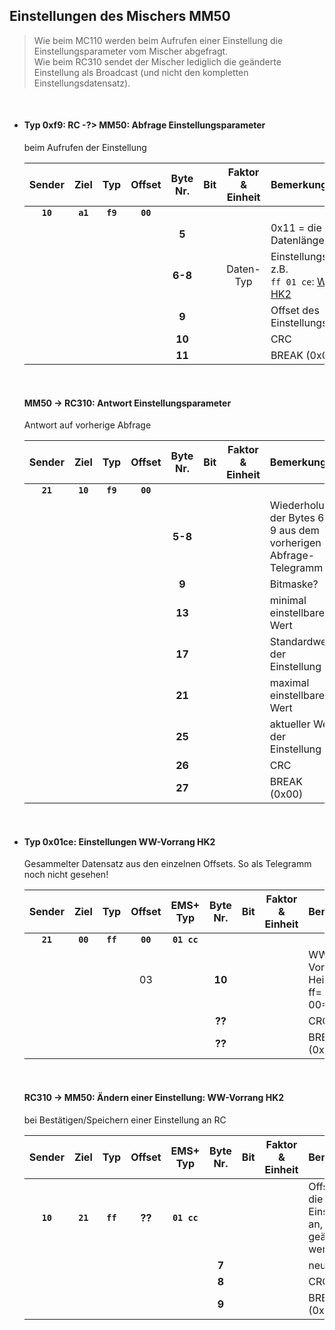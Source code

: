 ## Einstellungen des Mischers MM50

> Wie beim MC110 werden beim Aufrufen einer Einstellung die Einstellungsparameter vom Mischer abgefragt.<br>
> Wie beim RC310 sendet der Mischer lediglich die geänderte Einstellung als Broadcast (und nicht den kompletten Einstellungsdatensatz).

<br>

- #### Typ 0xf9: RC -?> MM50: Abfrage Einstellungsparameter
  beim Aufrufen der Einstellung

  | Sender |  Ziel  |  Typ   | Offset | Byte Nr. | Bit |Faktor & Einheit|Bemerkung
  |:------:|:------:|:------:|:------:|:--------:|:---:|:--------------:|:--------
  |**`10`**|**`a1`**|**`f9`**|**`00`**|          |     |                |
  |        |        |        |        | **5**    |     |                |0x11 = die gewünsche Datenlänge
  |        |        |        |        | **6-8**  |     |     Daten-Typ  |Einstellungsdatensatz, z.B.<br>`ff 01 ce`: [WW-Vorrang HK2][01ce]
  |        |        |        |        | **9**    |     |                |Offset des Einstellungsdatensatzes
  |        |        |        |        | **10**   |     |                |CRC
  |        |        |        |        | **11**   |     |                |BREAK (0x00)

  <br>
  
  #### MM50 -> RC310: Antwort Einstellungsparameter
  Antwort auf vorherige Abfrage
   
  | Sender |  Ziel  |  Typ   | Offset | Byte Nr. | Bit |Faktor & Einheit|Bemerkung
  |:------:|:------:|:------:|:------:|:--------:|:---:|:--------------:|:--------
  |**`21`**|**`10`**|**`f9`**|**`00`**|          |     |                |
  |        |        |        |        | **5-8**  |     |                |Wiederholung der Bytes 6-9 aus dem vorherigen Abfrage-Telegramm
  |        |        |        |        | **9**    |     |                |Bitmaske?
  |        |        |        |        | **13**   |     |                |minimal einstellbarer Wert
  |        |        |        |        | **17**   |     |                |Standardwert der Einstellung
  |        |        |        |        | **21**   |     |                |maximal einstellbarer Wert
  |        |        |        |        | **25**   |     |                |aktueller Wert der Einstellung
  |        |        |        |        | **26**   |     |                |CRC
  |        |        |        |        | **27**   |     |                |BREAK (0x00)

<br>

- #### Typ 0x01ce: Einstellungen WW-Vorrang HK2
  [01ce]:#typ-0x01ce-einstellungen-ww-vorrang
  Gesammelter Datensatz aus den einzelnen Offsets. So als Telegramm noch nicht gesehen!

  | Sender |  Ziel  |  Typ   | Offset | EMS+  Typ | Byte Nr. | Bit |Faktor & Einheit|Bemerkung
  |:------:|:------:|:------:|:------:|:---------:|:--------:|:---:|:--------------:|:--------
  |**`21`**|**`00`**|**`ff`**|**`00`**|**`01 cc`**|          |     |                |
  |        |        |        |     03 |           | **10**   |     |                |WW-Vorrang Heizkreis 2<br>ff= Ja<br>00= Nein
  |        |        |        |        |           | **??**   |     |                |CRC
  |        |        |        |        |           | **??**   |     |                |BREAK (0x00)

  <br>

  #### RC310 -> MM50: Ändern einer Einstellung: WW-Vorrang HK2
  bei Bestätigen/Speichern einer Einstellung an RC
   
  | Sender |  Ziel  |  Typ   | Offset | EMS+  Typ | Byte Nr. | Bit |Faktor & Einheit|Bemerkung
  |:------:|:------:|:------:|:------:|:---------:|:--------:|:---:|:--------------:|:--------
  |**`10`**|**`21`**|**`ff`**| **??** |**`01 cc`**|          |     |                |Offset gibt die Einstellung an, die geändert werden soll
  |        |        |        |        |           |  **7**   |     |                |neuer Wert
  |        |        |        |        |           |  **8**   |     |                |CRC
  |        |        |        |        |           |  **9**   |     |                |BREAK (0x00)

